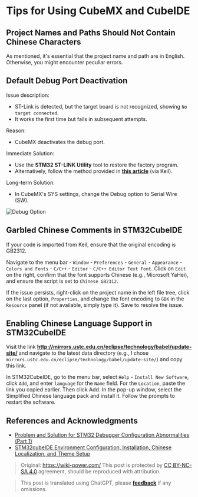 # Tips for Using CubeMX and CubeIDE

## Project Names and Paths Should Not Contain Chinese Characters

As mentioned, it's essential that the project name and path are in English. Otherwise, you might encounter peculiar errors.

## Default Debug Port Deactivation

Issue description:

- ST-Link is detected, but the target board is not recognized, showing `No target connected`.
- It works the first time but fails in subsequent attempts.

Reason:

- CubeMX deactivates the debug port.

Immediate Solution:

- Use the **STM32 ST-LINK Utility** tool to restore the factory program.
- Alternatively, follow the method provided in [**this article**](https://www.jianshu.com/p/cea16b641c3d) (via Keil).

Long-term Solution:

- In CubeMX's SYS settings, change the Debug option to Serial Wire (SW).

![Debug Option](https://img.wiki-power.com/d/wiki-media/img/20200531162352.jpg)

## Garbled Chinese Comments in STM32CubeIDE

If your code is imported from Keil, ensure that the original encoding is GB2312.

Navigate to the menu bar - `Window` - `Preferences` - `General` - `Appearance` - `Colors and Fonts` - `C/C++` - `Editor` - `C/C++ Editor Text Font`. Click on `Edit` on the right, confirm that the font supports Chinese (e.g., Microsoft YaHei), and ensure the script is set to `Chinese GB2312`.

If the issue persists, right-click on the project name in the left file tree, click on the last option, `Properties`, and change the font encoding to `GBK` in the `Resource` panel (if not available, simply type it). Save to resolve the issue.

## Enabling Chinese Language Support in STM32CubeIDE

Visit the link **<http://mirrors.ustc.edu.cn/eclipse/technology/babel/update-site/>** and navigate to the latest data directory (e.g., I chose `mirrors.ustc.edu.cn/eclipse/technology/babel/update-site/`) and copy this link.

In STM32CubeIDE, go to the menu bar, select `Help` - `Install New Software`, click `Add`, and enter `language` for the `Name` field. For the `Location`, paste the link you copied earlier. Then click Add. In the pop-up window, select the Simplified Chinese language pack and install it. Follow the prompts to restart the software.

## References and Acknowledgments

- [Problem and Solution for STM32 Debugger Configuration Abnormalities (Part 1)](https://www.jianshu.com/p/cea16b641c3d)
- [STM32cubeIDE Environment Configuration, Installation, Chinese Localization, and Theme Setup](https://blog.csdn.net/wct3344142/article/details/104142863)

> Original: <https://wiki-power.com/>
> This post is protected by [CC BY-NC-SA 4.0](https://creativecommons.org/licenses/by/4.0/deed.en) agreement, should be reproduced with attribution.

> This post is translated using ChatGPT, please [**feedback**](https://github.com/linyuxuanlin/Wiki_MkDocs/issues/new) if any omissions.